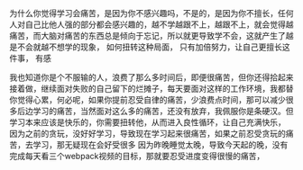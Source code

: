 为什么你觉得学习会痛苦，是因为你不感兴趣吗，不是的，是因为你不擅长，任何人对自己比他人强的部分都会感兴趣的，越不学越跟不上，越跟不上，就会觉得越痛苦，而大脑对痛苦的东西总是倾向于忘记，所以就更导致学不会，这就产生了越是不会就越不想学的现象，
如何扭转这种局面，
只有加倍努力，让自己更擅长这件事，
有感

我也知道你是个不服输的人，浪费了那么多时间后，即便很痛苦，但你还得拾起来接着做，继续面对失败的自己留下的烂摊子，每天要面对这样的工作环境，我都替你觉得心累，何必呢，如果你提前忍受自律的痛苦，少浪费点时间，那可以减少很多后边学习的痛苦，当然面对这么多的痛苦，还没有放弃，我佩服你是条硬汉。但学习本来应该是快乐的，你需要扭转他，从而进入良性循环，让自己充满快乐，
因为之前的贪玩，没好好学习，导致现在学习起来很痛苦，如果之前忍受贪玩的痛苦，去学习，那无疑现在会好受很多
因为昨晚睡觉太晚，导致今天起的晚，没有完成每天看三个webpack视频的目标，那就要忍受进度变得很慢的痛苦，
